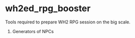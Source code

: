 # wh2ed_rpg_booster
Tools required to prepare WH2 RPG session on the big scale.

1. Generators of NPCs
